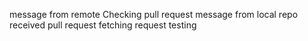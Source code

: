 message from remote Checking pull request
message from local repo received pull request
fetching request testing
